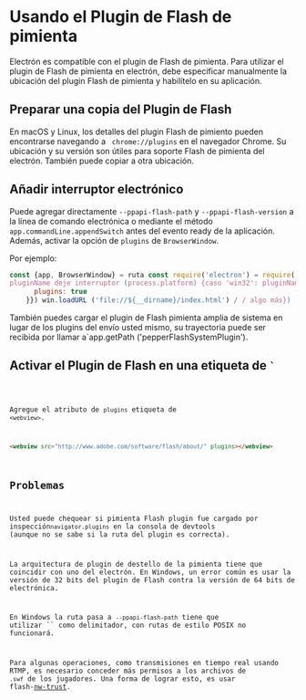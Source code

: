 # Usando el Plugin de Flash de pimienta

Electrón es compatible con el plugin de Flash de pimienta. Para utilizar el plugin de Flash de pimienta en electrón, debe especificar manualmente la ubicación del plugin Flash de pimienta y habilítelo en su aplicación.

## Preparar una copia del Plugin de Flash

En macOS y Linux, los detalles del plugin Flash de pimiento pueden encontrarse navegando a ` chrome://plugins` en el navegador Chrome. Su ubicación y su versión son útiles para soporte Flash de pimienta del electrón. También puede copiar a otra ubicación.

## Añadir interruptor electrónico

Puede agregar directamente `--ppapi-flash-path` y `--ppapi-flash-version` a la línea de comando electrónica o mediante el método `app.commandLine.appendSwitch` antes del evento ready de la aplicación. Además, activar la opción de `plugins` de `BrowserWindow`.

Por ejemplo:

```javascript
const {app, BrowserWindow} = ruta const require('electron') = require('path') / / especificar ruta flash, lo suponiendo que esté en el mismo directorio con main.js.
pluginName deje interruptor (process.platform) {caso 'win32': pluginName = 'pepflashplayer.dll' break case 'darwin': pluginName = 'PepperFlashPlayer.plugin' break case 'linux': pluginName = 'libpepflashplayer.so' break} app.commandLine.appendSwitch ('ppapi-flash-path', path.join (__dirname, pluginName)) / opcional: especificar la versión de flash, por ejemplo, v17.0.0.169 app.commandLine.appendSwitch ('ppapi-flash-versión ', '17.0.0.169') app.on ('listo', () => {dejó ganar = BrowserWindow nuevo ({ancho: 800, altura: 600, webPreferences: {
      plugins: true
    }}) win.loadURL ('file://${__dirname}/index.html') / / algo más})
```

También puedes cargar el plugin de Flash pimienta amplia de sistema en lugar de los plugins del envío usted mismo, su trayectoria puede ser recibida por llamar a</code>`app.getPath ('pepperFlashSystemPlugin').</p>

<h2>Activar el Plugin de Flash en una etiqueta de <code><webview>`</h2> 

Agregue el atributo de `plugins` etiqueta de `<webview>`.

```html
<webview src="http://www.adobe.com/software/flash/about/" plugins></webview>
```

## Problemas

Usted puede chequear si pimienta Flash plugin fue cargado por inspección`navigator.plugins` en la consola de devtools (aunque no se sabe si la ruta del plugin es correcta).

La arquitectura de plugin de destello de la pimienta tiene que coincidir con uno del electrón. En Windows, un error común es usar la versión de 32 bits del plugin de Flash contra la versión de 64 bits de electrónica.

En Windows la ruta pasa a `--ppapi-flash-path` tiene que utilizar `` como delimitador, con rutas de estilo POSIX no funcionará.

Para algunas operaciones, como transmisiones en tiempo real usando RTMP, es necesario conceder más permisos a los archivos de `.swf` de los jugadores. Una forma de lograr esto, es usar flash-[nw-trust](https://github.com/szwacz/nw-flash-trust).
